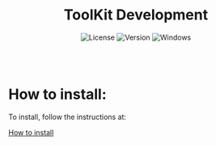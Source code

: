 <div id="title" align="center">
  <h1>ToolKit Development</h1>
</div>

<div id="badges" align="center">
  
  ![License](https://img.shields.io/github/license/NoxusJr/ToolKit-Development.svg)
  ![Version](https://img.shields.io/badge/version-1.0.0-53918E.svg)
  ![Windows](https://img.shields.io/badge/made%20for-linux-AD6845.svg)

</div>

<br>
<br>

# How to install:

To install, follow the instructions at:

[How to install](./INSTALL.md)
